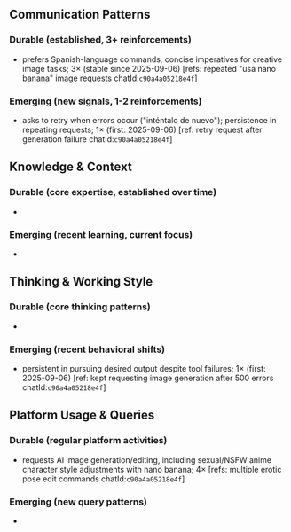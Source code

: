 ## Communication Patterns
### Durable (established, 3+ reinforcements)
- prefers Spanish-language commands; concise imperatives for creative image tasks; 3× (stable since 2025-09-06) [refs: repeated "usa nano banana" image requests chatId:`c90a4a05218e4f`]

### Emerging (new signals, 1-2 reinforcements)
- asks to retry when errors occur ("inténtalo de nuevo"); persistence in repeating requests; 1× (first: 2025-09-06) [ref: retry request after generation failure chatId:`c90a4a05218e4f`]

## Knowledge & Context
### Durable (core expertise, established over time)
- 

### Emerging (recent learning, current focus)
- 

## Thinking & Working Style
### Durable (core thinking patterns)
- 

### Emerging (recent behavioral shifts)
- persistent in pursuing desired output despite tool failures; 1× (first: 2025-09-06) [ref: kept requesting image generation after 500 errors chatId:`c90a4a05218e4f`]

## Platform Usage & Queries
### Durable (regular platform activities)
- requests AI image generation/editing, including sexual/NSFW anime character style adjustments with nano banana; 4× [refs: multiple erotic pose edit commands chatId:`c90a4a05218e4f`]

### Emerging (new query patterns)
- 